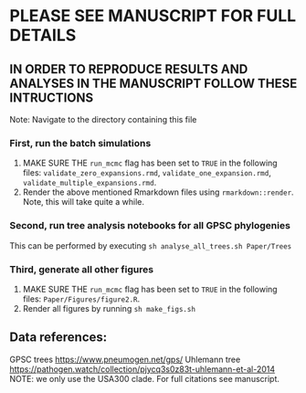 # PLEASE SEE MANUSCRIPT FOR FULL DETAILS
## IN ORDER TO REPRODUCE RESULTS AND ANALYSES IN THE MANUSCRIPT FOLLOW THESE INTRUCTIONS

Note: Navigate to the directory containing this file
### First, run the batch simulations

1. MAKE SURE THE `run_mcmc` flag has been set to `TRUE` in the following files: `validate_zero_expansions.rmd`, `validate_one_expansion.rmd`, `validate_multiple_expansions.rmd`.
2. Render the above mentioned Rmarkdown files using `rmarkdown::render`. Note, this will take quite a while. 

### Second, run tree analysis notebooks for all GPSC phylogenies
This can be performed by executing `sh analyse_all_trees.sh Paper/Trees` 

### Third, generate all other figures
1. MAKE SURE THE `run_mcmc` flag has been set to `TRUE` in the following files: `Paper/Figures/figure2.R`.
2. Render all figures by running `sh make_figs.sh`

## Data references:
GPSC trees https://www.pneumogen.net/gps/
Uhlemann tree https://pathogen.watch/collection/pjycq3s0z83t-uhlemann-et-al-2014 NOTE: we only use the USA300 clade.
For full citations see manuscript.